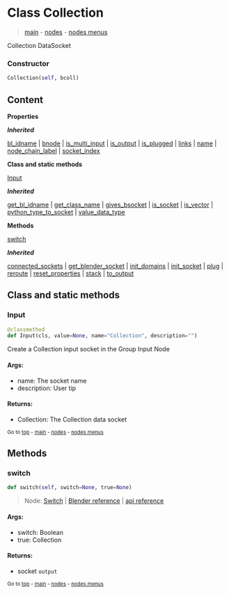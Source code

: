 # Class Collection

> [main](../index.md) - [nodes](nodes.md) - [nodes menus](nodes_menus.md)

 Collection DataSocket




### Constructor

```python
Collection(self, bcoll)
```

## Content

**Properties**

***Inherited***

[bl_idname](DataSocket.md#bl_idname) | [bnode](DataSocket.md#bnode) | [is_multi_input](DataSocket.md#is_multi_input) | [is_output](DataSocket.md#is_output) | [is_plugged](DataSocket.md#is_plugged) | [links](DataSocket.md#links) | [name](DataSocket.md#name) | [node_chain_label](DataSocket.md#node_chain_label) | [socket_index](DataSocket.md#socket_index)

**Class and static methods**

[Input](#Input)

***Inherited***

[get_bl_idname](DataSocket.md#get_bl_idname) | [get_class_name](DataSocket.md#get_class_name) | [gives_bsocket](DataSocket.md#gives_bsocket) | [is_socket](DataSocket.md#is_socket) | [is_vector](DataSocket.md#is_vector) | [python_type_to_socket](DataSocket.md#python_type_to_socket) | [value_data_type](DataSocket.md#value_data_type)

**Methods**

[switch](#switch)

***Inherited***

[connected_sockets](DataSocket.md#connected_sockets) | [get_blender_socket](DataSocket.md#get_blender_socket) | [init_domains](DataSocket.md#init_domains) | [init_socket](DataSocket.md#init_socket) | [plug](DataSocket.md#plug) | [reroute](DataSocket.md#reroute) | [reset_properties](DataSocket.md#reset_properties) | [stack](DataSocket.md#stack) | [to_output](DataSocket.md#to_output)

## Class and static methods

### Input

```python
@classmethod
def Input(cls, value=None, name="Collection", description="")
```

 Create a Collection input socket in the Group Input Node

#### Args:
- name: The socket name
- description: User tip
    
#### Returns:
- Collection: The Collection data socket




<sub>Go to [top](#class-Collection) - [main](../index.md) - [nodes](nodes.md) - [nodes menus](nodes_menus.md)</sub>

## Methods

### switch

```python
def switch(self, switch=None, true=None)
```



> Node: [Switch](GeometryNodeSwitch.md) | [Blender reference](https://docs.blender.org/manual/en/latest/modeling/geometry_nodes/utilities/switch.html) | [api reference](https://docs.blender.org/api/current/bpy.types.GeometryNodeSwitch.html)

#### Args:
- switch: Boolean
- true: Collection

#### Returns:
- socket `output`






<sub>Go to [top](#class-Collection) - [main](../index.md) - [nodes](nodes.md) - [nodes menus](nodes_menus.md)</sub>

